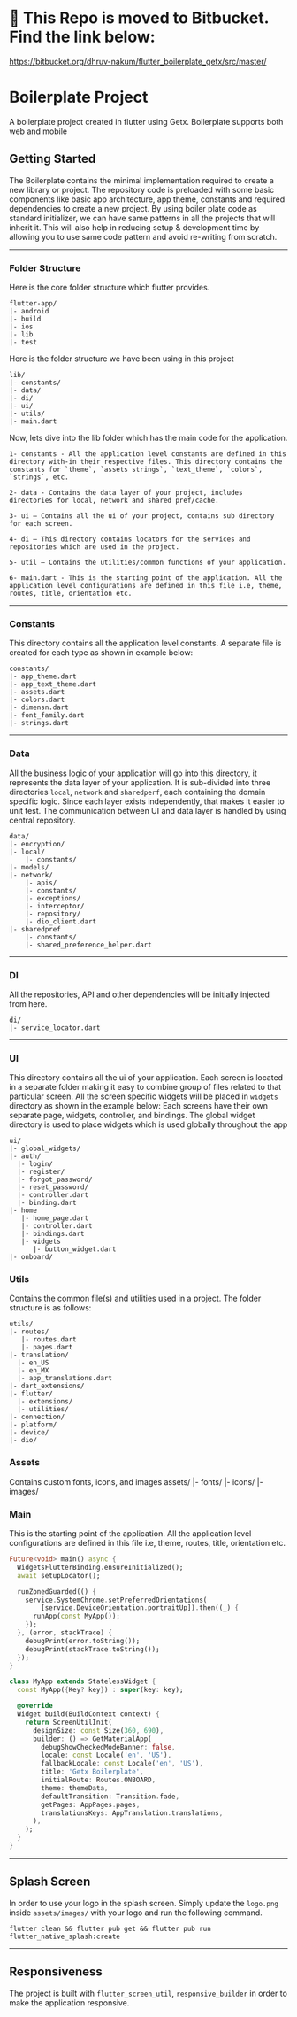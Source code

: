 # 🚨 This Repo is moved to Bitbucket. Find the link below:
https://bitbucket.org/dhruv-nakum/flutter_boilerplate_getx/src/master/

# Boilerplate Project

A boilerplate project created in flutter using Getx. Boilerplate supports both web and mobile

## Getting Started

The Boilerplate contains the minimal implementation required to create a new library or project. The repository code is preloaded with some basic components like basic app architecture, app theme, constants and required dependencies to create a new project. By using boiler plate code as standard initializer, we can have same patterns in all the projects that will inherit it. This will also help in reducing setup & development time by allowing you to use same code pattern and avoid re-writing from scratch.

---

### Folder Structure

Here is the core folder structure which flutter provides.

```
flutter-app/
|- android
|- build
|- ios
|- lib
|- test
```

Here is the folder structure we have been using in this project

```
lib/
|- constants/
|- data/
|- di/
|- ui/
|- utils/
|- main.dart
```

Now, lets dive into the lib folder which has the main code for the application.

```
1- constants - All the application level constants are defined in this directory with-in their respective files. This directory contains the constants for `theme`, `assets strings`, `text_theme`, `colors`, `strings`, etc.

2- data - Contains the data layer of your project, includes directories for local, network and shared pref/cache.

3- ui — Contains all the ui of your project, contains sub directory for each screen.

4- di — This directory contains locators for the services and repositories which are used in the project.

5- util — Contains the utilities/common functions of your application.

6- main.dart - This is the starting point of the application. All the application level configurations are defined in this file i.e, theme, routes, title, orientation etc.
```

---

### Constants

This directory contains all the application level constants. A separate file is created for each type as shown in example below:

```
constants/
|- app_theme.dart
|- app_text_theme.dart
|- assets.dart
|- colors.dart
|- dimensn.dart
|- font_family.dart
|- strings.dart
```

---

### Data

All the business logic of your application will go into this directory, it represents the data layer of your application. It is sub-divided into three directories `local`, `network` and `sharedperf`, each containing the domain specific logic. Since each layer exists independently, that makes it easier to unit test. The communication between UI and data layer is handled by using central repository.

```
data/
|- encryption/
|- local/
    |- constants/
|- models/
|- network/
    |- apis/
    |- constants/
    |- exceptions/
    |- interceptor/
    |- repository/
    |- dio_client.dart
|- sharedpref
    |- constants/
    |- shared_preference_helper.dart
```

---

### DI

All the repositories, API and other dependencies will be initially injected from here.

```
di/
|- service_locator.dart
```

---

### UI

This directory contains all the ui of your application. Each screen is located in a separate folder making it easy to combine group of files related to that particular screen. All the screen specific widgets will be placed in `widgets` directory as shown in the example below:
Each screens have their own separate page, widgets, controller, and bindings.
The global widget directory is used to place widgets which is used globally throughout the app

```
ui/
|- global_widgets/
|- auth/
  |- login/
  |- register/
  |- forgot_password/
  |- reset_password/
  |- controller.dart
  |- binding.dart
|- home
   |- home_page.dart
   |- controller.dart
   |- bindings.dart
   |- widgets
      |- button_widget.dart
|- onboard/
```

### Utils

Contains the common file(s) and utilities used in a project. The folder structure is as follows:

```
utils/
|- routes/
   |- routes.dart
   |- pages.dart
|- translation/
  |- en_US
  |- en_MX
  |- app_translations.dart
|- dart_extensions/
|- flutter/
  |- extensions/
  |- utilities/
|- connection/
|- platform/
|- device/
|- dio/
```

### Assets

Contains custom fonts, icons, and images
assets/
|- fonts/
|- icons/
|- images/

### Main

This is the starting point of the application. All the application level configurations are defined in this file i.e, theme, routes, title, orientation etc.

```dart
Future<void> main() async {
  WidgetsFlutterBinding.ensureInitialized();
  await setupLocator();

  runZonedGuarded(() {
    service.SystemChrome.setPreferredOrientations(
        [service.DeviceOrientation.portraitUp]).then((_) {
      runApp(const MyApp());
    });
  }, (error, stackTrace) {
    debugPrint(error.toString());
    debugPrint(stackTrace.toString());
  });
}

class MyApp extends StatelessWidget {
  const MyApp({Key? key}) : super(key: key);

  @override
  Widget build(BuildContext context) {
    return ScreenUtilInit(
      designSize: const Size(360, 690),
      builder: () => GetMaterialApp(
        debugShowCheckedModeBanner: false,
        locale: const Locale('en', 'US'),
        fallbackLocale: const Locale('en', 'US'),
        title: 'Getx Boilerplate',
        initialRoute: Routes.ONBOARD,
        theme: themeData,
        defaultTransition: Transition.fade,
        getPages: AppPages.pages,
        translationsKeys: AppTranslation.translations,
      ),
    );
  }
}
```

---

## Splash Screen

In order to use your logo in the splash screen. Simply update the `logo.png` inside `assets/images/` with your logo and run the following command.

```
flutter clean && flutter pub get && flutter pub run flutter_native_splash:create
```

---

## Responsiveness

The project is built with `flutter_screen_util`, `responsive_builder` in order to make the application responsive.
